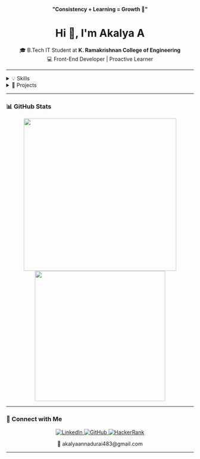 <p align="center"><b>"Consistency + Learning = Growth 🌱"</b></p>

<h1 align="center">Hi 👋, I'm Akalya A</h1>

<p align="center">
🎓 B.Tech IT Student at <b>K. Ramakrishnan College of Engineering</b><br/>
💻 Front-End Developer |  Proactive Learner
</p>

---

<details>
<summary>💡 Skills</summary>

- **Languages :** HTML, Java  
- **Basics :** Python, C  
- **Tools  :** Git, GitHub  

</details>

<details>
<summary>🔬 Projects</summary>

### 🔹 Periodic Navigator  
A simple, interactive web app for quick periodic-table look-ups.  
**Tech Stack :** HTML · CSS · JavaScript

<!-- Add more projects here when you’re ready -->

</details>

---

### 📊 GitHub Stats

<p align="center">
  <img src="https://github-readme-stats.vercel.app/api?username=Akalya1722&show_icons=true&theme=tokyonight" width="410"/>
  <img src="https://github-readme-stats.vercel.app/api/top-langs/?username=Akalya1722&layout=compact&theme=tokyonight" width="350"/>
</p>

---

### 🔗 Connect with Me

<p align="center">
  <a href="https://linkedin.com/in/akalya-annadurai-739a99257">
    <img src="https://img.shields.io/badge/LinkedIn-Connect-blue?logo=linkedin" alt="LinkedIn"/>
  </a>
  <a href="https://github.com/Akalya1722">
    <img src="https://img.shields.io/badge/GitHub-Profile-black?logo=github" alt="GitHub"/>
  </a>
  <a href="https://www.hackerrank.com/profile/akalyaannadurai1">
    <img src="https://img.shields.io/badge/HackerRank-Profile-2EC866?logo=HackerRank" alt="HackerRank"/>
  </a>
</p>

<p align="center">
  📧 akalyaannadurai483@gmail.com
</p>

---
